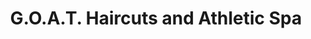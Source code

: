 ---
title: "G.O.A.T. Haircuts and Athletic Spa"
url: /taylorsville/g-o-a-t-haircuts-and-athletic-spa/
shop: Friseur
---